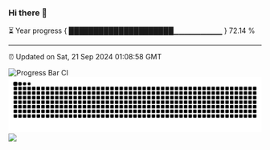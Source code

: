 ### Hi there 👋

⏳ Year progress { █████████████████████▁▁▁▁▁▁▁▁▁ } 72.14 %

---

⏰ Updated on Sat, 21 Sep 2024 01:08:58 GMT

![Progress Bar CI](https://github.com/liununu/liununu/workflows/Progress%20Bar%20CI/badge.svg)![](https://raw.githubusercontent.com/L1cardo/L1cardo/main/assets/github-contribution-grid-snake.svg)![](https://raw.githubusercontent.com/seesaws/seesaws/main/assets/github-contribution-grid-snake.svg)
